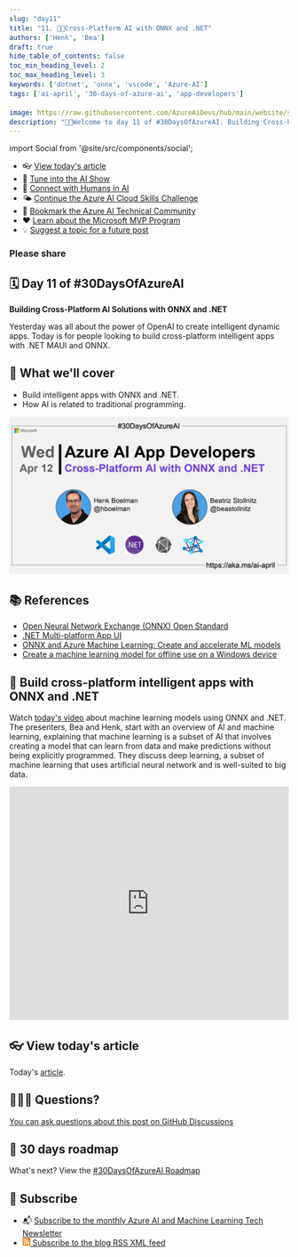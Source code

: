 ```yaml
---
slug: "day11"
title: "11. 🧑‍💻Cross-Platform AI with ONNX and .NET"
authors: ['Henk', 'Bea']
draft: true
hide_table_of_contents: false
toc_min_heading_level: 2
toc_max_heading_level: 3
keywords: ['dotnet', 'onnx', 'vscode', 'Azure-AI']
tags: ['ai-april', '30-days-of-azure-ai', 'app-developers']

image: https://raw.githubusercontent.com/AzureAiDevs/hub/main/website/static/img/2023-aia/banner-day11.png
description: "🧑‍💻Welcome to day 11 of #30DaysOfAzureAI. Building Cross-Platform AI Solutions with ONNX and .NET https://azureaidevs.github.io/hub/2023-aia/day11"
---
```


import Social from '@site/src/components/social';

<head>

  <meta name="twitter:url" content="https://azureaidevs.github.io/hub/2023-aia/day11" />
  <meta name="twitter:title" content="Cross-Platform AI with ONNX and .NET" />
  <meta name="twitter:description" content="🧑‍💻Welcome to day 11 of #30DaysOfAzureAI. Building Cross-Platform AI Solutions with ONNX and .NET" />
  <meta name="twitter:image" content="https://raw.githubusercontent.com/AzureAiDevs/hub/main/website/static/img/2023-aia/banner-day11.png" />
  <meta name="twitter:card" content="summary_large_image" />

  <link rel="canonical" href="https://youtu.be/h6HWP5jpA5s"  />
  </head>

- 👓 [View today's article](https://youtu.be/h6HWP5jpA5s)
- 🍿 [Tune into the AI Show](https://aka.ms/ai-april-ai-show)
- 🧬 [Connect with Humans in AI](/hub/humans-in-ai)
- 🌤️ [Continue the Azure AI Cloud Skills Challenge](https://aka.ms/30-days-of-azure-ai-challenge)
- 🏫 [Bookmark the Azure AI Technical Community](https://aka.ms/ai-april-tech-community)
- ❤️ [Learn about the Microsoft MVP Program](https://aka.ms/ai-april-mvp-program)
- 💡 [Suggest a topic for a future post](https://github.com/AzureAiDevs/hub/discussions/categories/call-for-content)

### Please share

<Social
    page_url="https://azureaidevs.github.io/hub/2023-aia/day11"
    image_url="https://raw.githubusercontent.com/AzureAiDevs/hub/main/website/static/img/2023-aia/banner-day11.png"
    title="Cross-Platform AI with ONNX and .NET"
    description= "🧑‍💻Day 11 of #30DaysOfAzureAI. Cross-platform AI support is here! Build intelligent apps with ONNX and .NET. Learn how AI integrates with traditional programming in today's video!"
    hashtags="ONNXRuntime,dotnet"
    hashtag="#30DaysOfAzureAi"
/>

## 🗓️ Day 11 of #30DaysOfAzureAI

<!-- Short description section -->

**Building Cross-Platform AI Solutions with ONNX and .NET**

<!-- Intro section -->

Yesterday was all about the power of OpenAI to create intelligent dynamic apps. Today is for people looking to build cross-platform intelligent apps with .NET MAUI and ONNX.

## 🎯 What we'll cover

<!-- What we'll cover section -->


- Build intelligent apps with ONNX and .NET. 
- How AI is related to traditional programming.


[![Image banner for day 11](./../../static/img/2023-aia/banner-day11.png)](https://youtu.be/h6HWP5jpA5s)


<!-- Reference section -->



## 📚 References

- [Open Neural Network Exchange (ONNX) Open Standard](https://onnx.ai/index.html)
- [.NET Multi-platform App UI](https://dotnet.microsoft.com/apps/maui?WT.mc_id=aiml-89446-dglover)
- [ONNX and Azure Machine Learning: Create and accelerate ML models](https://learn.microsoft.com/azure/machine-learning/concept-onnx?WT.mc_id=aiml-89446-dglover)
- [Create a machine learning model for offline use on a Windows device](https://learn.microsoft.com/training/modules/add-machine-learning-to-uwp-app?WT.mc_id=aiml-89446-dglover)


<!-- Body section -->


## 🚌 Build cross-platform intelligent apps with ONNX and .NET

Watch [today's video](https://youtu.be/h6HWP5jpA5s) about machine learning models using ONNX and .NET. The presenters, Bea and Henk, start with an overview of AI and machine learning, explaining that machine learning is a subset of AI that involves creating a model that can learn from data and make predictions without being explicitly programmed. They discuss deep learning, a subset of machine learning that uses artificial neural network and is well-suited to big data.

<iframe width="100%" height="420" src="https://www.youtube.com/embed/h6HWP5jpA5s" title="YouTube video player" frameborder="0" allow="accelerometer; autoplay; clipboard-write; encrypted-media; gyroscope; picture-in-picture; web-share" allowfullscreen></iframe>

## 👓 View today's article

Today's [article](https://youtu.be/h6HWP5jpA5s).


## 🙋🏾‍♂️ Questions?

[You can ask questions about this post on GitHub Discussions](https://github.com/AzureAiDevs/hub/discussions/categories/azure-ai-app-developers)

## 📍 30 days roadmap

What's next? View the [#30DaysOfAzureAI Roadmap](/hub/roadmap/30days)

## 🧲 Subscribe

- 📬 [Subscribe to the monthly Azure AI and Machine Learning Tech Newsletter](https://aka.ms/azure-ai-dev-newsletter)
- [![The image is the blog RSS feed available icon](./../../static/img/2023-aia/rss.png) Subscribe to the blog RSS XML feed](https://azureaidevs.github.io/hub/2023-aia/rss.xml)